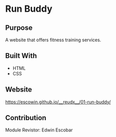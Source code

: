 # Run Buddy

## Purpose
A website that offers fitness training services.

## Built With
* HTML
* CSS

## Website
https://escowin.github.io/__reudx__/01-run-buddy/

## Contribution
Module Revistor: Edwin Escobar

